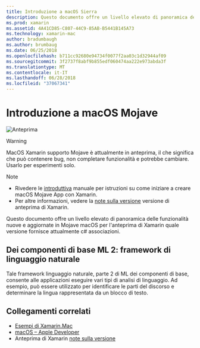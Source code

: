 ```yaml
---
title: Introduzione a macOS Sierra
description: Questo documento offre un livello elevato di panoramica delle funzionalità nuove e aggiornate in Mojave macOS per l'anteprima di Xamarin quale versione fornisce attualmente c# associazioni.
ms.prod: xamarin
ms.assetid: 4A41CD85-C807-44C9-85AB-B5441B145A73
ms.technology: xamarin-mac
author: bradumbaugh
ms.author: brumbaug
ms.date: 06/25/2018
ms.openlocfilehash: b711cc92680e94734f0077f2aa03c1d32944af09
ms.sourcegitcommit: 3f2737f8abf9b855edf060474aa222e973abda3f
ms.translationtype: MT
ms.contentlocale: it-IT
ms.lasthandoff: 06/28/2018
ms.locfileid: "37067341"
---
```

# <a name="introduction-to-macos-mojave"></a>Introduzione a macOS Mojave

![Anteprima](~/media/shared/preview.png)

> [!WARNING]
> MacOS Xamarin supporto Mojave è attualmente in anteprima, il che significa che può contenere bug, non completare funzionalità e potrebbe cambiare. Usarlo per esperimenti solo.

> [!NOTE]
> - Rivedere le [introduttiva](~/mac/platform/introduction-to-macos-mojave/get-started.md) manuale per istruzioni su come iniziare a creare macOS Mojave App con Xamarin.
> - Per altre informazioni, vedere la [note sulla versione](https://releases.xamarin.com/preview-release-xcode-10-beta/) versione di anteprima di Xamarin.

Questo documento offre un livello elevato di panoramica delle funzionalità nuove e aggiornate in Mojave macOS per l'anteprima di Xamarin quale versione fornisce attualmente c# associazioni.

## <a name="core-ml-2-natural-language-framework"></a>Dei componenti di base ML 2: framework di linguaggio naturale

Tale framework linguaggio naturale, parte 2 di ML dei componenti di base, consente alle applicazioni eseguire vari tipi di analisi di linguaggio. Ad esempio, può essere utilizzato per identificare le parti del discorso e determinare la lingua rappresentata da un blocco di testo.

## <a name="related-links"></a>Collegamenti correlati

- [Esempi di Xamarin.Mac](https://developer.xamarin.com/samples/mac/)
- [macOS – Apple Developer](https://developer.apple.com/macos/)
- Anteprima di Xamarin [note sulla versione](https://releases.xamarin.com/preview-release-xcode-10-beta/)
